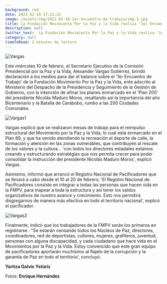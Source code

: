 ```yaml
---
background: red
date: 2021-02-10 17:21:22
image: /assets/img/2021-02-10-1er-encuentro-de-trabajo/img-1.jpg
title: La Fundación Movimiento Por la Paz y la Vida realiza '1er Encuentro de Trabajo' de toda la estructura nacional
description: null
twitter_text:  La Fundación Movimiento Por la Paz y la Vida realiza '1er Encuentro de Trabajo' de toda la estructura nacional
category: null
timeToRead: 2 minutos de lectura
---
```

![Vargas](/assets/img/2021-02-10-1er-encuentro-de-trabajo/img-1.jpg)

Este miércoles 10 de febrero, el Secretario Ejecutivo de la Comisión Presidencial por la Paz y la Vida, Alexander Vargas Gutiérrez, brindó declaración a los medios para dar el balance sobre el '1er Encuentro de Trabajo' de la Fundación Movimiento Por la Paz y la Vida, ente adscrito al Ministerio del Despacho de la Presidencia y Seguimiento de la Gestión de Gobierno, con la intención de afinar los planes enmarcado en el 'Plan 200'  del presidente Nicolás Maduro Moros, resaltando así la importancia del año Bicentenario y la Batalla de Carabobo, rumbo a las 200 Ciudades Comunales.

![Vargas1](/assets/img/2021-02-10-1er-encuentro-de-trabajo/img-2.jpg)

Vargas explicó que se realizaron mesas de trabajo para el reimpulso estructural del Movimiento por la Paz y la Vida, lo cual está enmarcado en el Plan 89, y que ha venido atendiendo la recreación el deporte de calle, la formación y atención en las zonas vulnerables, que contribuyen al rescate de los valores y la cultura... 'con todos los directores estadales estamos creando y estructurando estratégias que nos permita crecer para poder consolidar la instrucción del presidente Nicolás Maduro Moros', explicó Vargas.

Asimismo, informó que arrancó el Registro  Nacional de Pacificadores que se llevará a cabo desde el 10 al 20 de febrero; 'El Registro Nacional de  Pacificadores consiste en integrar a todas las personas que hacen vida en la FMPV, para mapear a toda la estructura y así tener los saldos organizativos de nuestro avance y crecimiento. Esto nos permitirá disgregarnos de manera más efectiva en todo el territorio nacional', explicó el pacificador.

![Vargas2](/assets/img/2021-02-10-1er-encuentro-de-trabajo/img-3.jpg)

Finalmente, indicó que los trabajadores de la FMPV serán los primeros en registrarse : "Se estarán censando todos los Núcleos de Paz, directores, coordinadores, red de deportistas, cultores, mujeres, grafiteros, juventud, personas con alguna discapacidad, y cada ciudadano que hace vida en el Movimientos por la Paz y la Vida. Estoy convencido que este gran equipo de pacificadores aportarán muchísimo al flajelo de la corrupción y la garantía de Paz en todo el territorio', concluyó.


**Yaritza Galvis Ystúriz**

Fotos: **Enrique Hernández**



